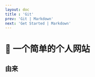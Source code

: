 ```yaml
---
layout: doc
title : 'Git'
prev: 'Git | Markdown'
next: 'Get Started | Markdown'
---
```

# 📝 一个简单的个人网站

## 由来